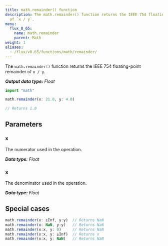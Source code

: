 ```yaml
---
title: math.remainder() function
description: The math.remainder() function returns the IEEE 754 floating-point remainder
  of `x / y`.
menu:
  flux_0_65:
    name: math.remainder
    parent: Math
weight: 1
aliases:
  - /flux/v0.65/functions/math/remainder/
---
```


The `math.remainder()` function returns the IEEE 754 floating-point remainder of `x / y`.

_**Output data type:** Float_

```js
import "math"

math.remainder(x: 21.0, y: 4.0)

// Returns 1.0
```

## Parameters

### x
The numerator used in the operation.

_**Data type:** Float_

### x
The denominator used in the operation.

_**Data type:** Float_

## Special cases
```js
math.remainder(x: ±Inf, y:y)  // Returns NaN
math.remainder(x: NaN, y:y)   // Returns NaN
math.remainder(x:x, y: 0)     // Returns NaN
math.remainder(x:x, y: ±Inf)  // Returns x
math.remainder(x:x, y: NaN)   // Returns NaN
```
